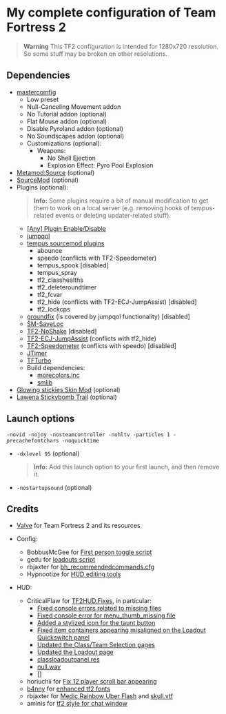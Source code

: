# My complete configuration of Team Fortress 2

> **Warning**
> This TF2 configuration is intended for 1280x720 resolution. So some stuff may be broken on other resolutions.

## Dependencies

* [mastercomfig](https://github.com/mastercomfig/mastercomfig)
  * Low preset
  * Null-Canceling Movement addon
  * No Tutorial addon (optional)
  * Flat Mouse addon (optional)
  * Disable Pyroland addon (optional)
  * No Soundscapes addon (optional)
  * Customizations (optional):
    * Weapons:
      * No Shell Ejection
      * Explosion Effect: Pyro Pool Explosion
* [Metamod:Source](https://www.sourcemm.net/downloads.php?branch=stable) (optional)
* [SourceMod](http://www.sourcemod.net/downloads.php?branch=stable) (optional)
* Plugins (optional):
  > **Info:** Some plugins require a bit of manual modification to get them to work on a local server (e.g. removing hooks of tempus-related events or deleting updater-related stuff).
  * [\[Any\] Plugin Enable/Disable](https://forums.alliedmods.net/showthread.php?p=1682844)
  * [jumpqol](https://github.com/chrb22/jumpqol)
  * [tempus sourcemod plugins](https://gitlab.com/tempus-2/public/tempus-sourcemod-plugins)
    * abounce
    * speedo (conflicts with TF2-Speedometer)
    * tempus_spook [disabled]
    * tempus_spray
    * tf2_classhealths
    * tf2_deleteroundtimer
    * tf2_fcvar
    * tf2_hide (conflicts with TF2-ECJ-JumpAssist) [disabled]
    * tf2_lockcps
  * [groundfix](https://github.com/laurirasanen/groundfix) (is covered by jumpqol functionality) [disabled]
  * [SM-SaveLoc](https://github.com/JoinedSenses/SM-SaveLoc)
  * [TF2-NoShake](https://github.com/JoinedSenses/TF2-NoShake) [disabled]
  * [TF2-ECJ-JumpAssist](https://github.com/JoinedSenses/TF2-ECJ-JumpAssist) (conflicts with tf2_hide)
  * [TF2-Speedometer](https://github.com/JoinedSenses/TF2-Speedometer) (conflicts with speedo) [disabled]
  * [JTimer](https://jump.tf/forum/index.php?topic=904.0)
  * [TFTurbo](https://forums.alliedmods.net/showthread.php?t=190389)
  * Build dependencies:
    * [morecolors.inc](https://github.com/DoctorMcKay/sourcemod-plugins/blob/master/scripting/include/morecolors.inc)
    * [smlib](https://gitlab.com/counterstrikesource/sm-plugins/smlib)
* [Glowing stickies Skin Mod](https://jump.tf/forum/index.php?topic=17.0) (optional)
* [Lawena Stickybomb Trail](https://gamebanana.com/mods/196115) (optional)

## Launch options

    -novid -nojoy -nosteamcontroller -nohltv -particles 1 -precachefontchars -noquicktime

* `-dxlevel 95` (optional)
  > **Info:** Add this launch option to your first launch, and then remove it.
* `-nostartupsound` (optional)

## Credits

* [Valve](https://www.valvesoftware.com/en/) for Team Fortress 2 and its resources

* Config:
  * BobbusMcGee for [First person toggle script](https://gamebanana.com/scripts/8831)
  * gedu for [loadouts script](https://www.teamfortress.tv/post/882069/resupply-bind-for-different-loadouts)
  * rbjaxter for [bh_recommendedcommands.cfg](https://github.com/rbjaxter/budhud/blob/master/cfg/bh_recommendedcommands.cfg)
  * Hypnootize for [HUD editing tools](https://github.com/Hypnootize/hypnotize-hud/blob/master/resource/tools/hud%20cfg.cfg)
* HUD:
  * CriticalFlaw for [TF2HUD.Fixes](https://github.com/CriticalFlaw/TF2HUD.Fixes), in particular:
    * [Fixed console errors related to missing files](https://github.com/CriticalFlaw/TF2HUD.Fixes/commit/678c6ff7d63f0f7220845af7c6f29a86e082b3a2)
    * [Fixed console error for menu_thumb_missing file](https://github.com/CriticalFlaw/TF2HUD.Fixes/commit/f07a9a7a1cd2a5c85cc7bb0df90719d788eb80c8)
    * [Added a stylized icon for the taunt button](https://github.com/CriticalFlaw/TF2HUD.Fixes/commit/f5fe8a8ab4af7279943237ea52646a71d8a87238)
    * [Fixed item containers appearing misaligned on the Loadout Quickswitch panel](https://github.com/CriticalFlaw/TF2HUD.Fixes/commit/233ad0257a4ce899c77b0a0b82670b559e76a19f)
    * [Updated the Class/Team Selection pages](https://github.com/CriticalFlaw/TF2HUD.Fixes/commit/e0ba58a0ddf85ddfbe5984b5725faca061aa7c77)
    * [Updated the Loadout page](https://github.com/CriticalFlaw/TF2HUD.Fixes/commit/253bbbf283f051b76cfec8f217b5457687f03bd1)
    * [classloadoutpanel.res](https://github.com/CriticalFlaw/TF2HUD.Fixes/blob/main/.extras/resource/ui/classloadoutpanel.res)
    * [null.wav](https://github.com/CriticalFlaw/TF2HUD.Fixes/blob/main/sound/vo/null.wav)
    * []
  * horiuchii for [Fix 12 player scroll bar appearing](https://github.com/CriticalFlaw/TF2HUD.Fixes/pull/65)
  * [b4nny](https://www.twitch.tv/b4nny) for [enhanced tf2 fonts](https://goo.gl/HVf1Tv)
  * rbjaxter for [Medic Rainbow Uber Flash](https://github.com/rbjaxter/budhud/blob/master/scripts/bh_hudanimations/medic_animations/bh_medic_chargerainbow.txt) and [skull.vtf](https://github.com/rbjaxter/budhud/blob/master/materials/vgui/replay/thumbnails/skull.vtf)
  * aminis for [tf2 style for chat window](https://gamebanana.com/mods/26623)

